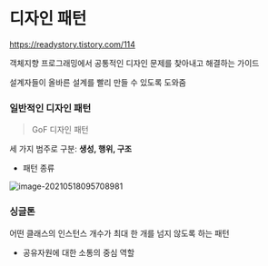 # 디자인 패턴

https://readystory.tistory.com/114

객체지향 프로그래밍에서 공통적인 디자인 문제를 찾아내고 해결하는 가이드

설계자들이 올바른 설계를 빨리 만들 수 있도록 도와줌

### 일반적인 디자인 패턴

> GoF 디자인 패턴

세 가지 범주로 구분: **생성, 행위, 구조**

- 패턴 종류

![image-20210518095708981](../../../TIL/AWS/image/image-20210518095708981.png)

### 싱글톤

어떤 클래스의 인스턴스 개수가 최대 한 개를 넘지 않도록 하는 패턴

- 공유자원에 대한 소통의 중심 역할